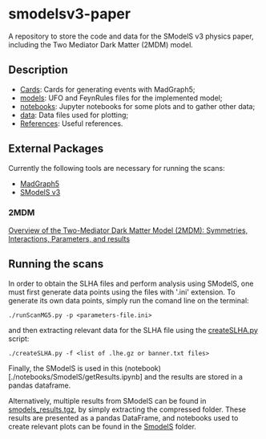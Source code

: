 # smodelsv3-paper

A repository to store the code and data for the SModelS v3 physics paper,
including the Two Mediator Dark Matter (2MDM) model.

## Description

* [Cards](./Cards): Cards for generating events with MadGraph5;
* [models](./models): UFO and FeynRules files for the implemented model;
* [notebooks](./notebooks): Jupyter notebooks for some plots and  to gather other data;
* [data](./data): Data files used for plotting;
* [References](./References): Useful references.

## External Packages

Currently the following tools are necessary for running the scans:

  * [MadGraph5](https://launchpad.net/mg5amcnlo/)
  * [SModelS v3](https://github.com/SModelS/smodels)

### 2MDM ###

[Overview of the Two-Mediator Dark Matter Model (2MDM): Symmetries, Interactions, Parameters, and results](https://www.overleaf.com/read/xszpmbtnpmhn)


## Running the scans
 In order to obtain the SLHA files and perform analysis using SModelS, one must first generate data points using the files with '.ini' extension. To generate its own data points, simply run the comand line on the terminal:
```
./runScanMG5.py -p <parameters-file.ini>
```
and then extracting relevant data for the SLHA file using the [createSLHA.py](./createSLHA.py) script:
```
./createSLHA.py -f <list of .lhe.gz or banner.txt files>
```
Finally, the SModelS is used in this (notebook)[./notebooks/SmodelS/getResults.ipynb] and the results are stored in a pandas dataframe.

Alternatively, multiple results from SModelS can be found in [smodels_results.tgz](./data/smodels_results.tgz), by simply extracting the compressed folder. These results are presented as a pandas DataFrame, and notebooks used to create relevant plots can be found in the [SmodelS](./notebooks/SmodelS) folder. 

